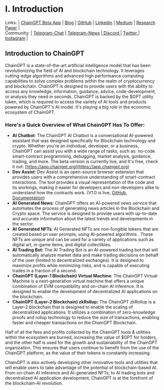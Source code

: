 # I. Introduction

Links: | [ChainGPT Beta App](https://app.chaingpt.org) | [Blog](https://chaingpt.org) | [GitHub](https://github.com/chaingpt-org) | [Linkedin](https://www.linkedin.com/company/chaingpt) | [Medium](https://medium.com/@chaingpt) | [Research Paper](https://uploads-ssl.webflow.com/63d0e411b048e60e70c275df/63d6498bd4b43923151548ac\_research.pdf) | \
Community: | [Telegram-Chat](https://t.me/chain\_gpt) | [Telegram-News](https://t.me/chaingptnews) |[ Discord ](https://discord.gg/sv2NfqSgVW)| [Twitter ](https://twitter.com/Chain\_GPT)| [Instagram](https://www.instagram.com/chaingpt) |

## Introduction to ChainGPT

ChainGPT is a state-of-the-art artificial intelligence model that has been revolutionizing the field of AI and blockchain technology. It leverages cutting-edge algorithms and advanced high performance computing capabilities to solve complex problems within the realm of cryptocurrency and blockchain. ChainGPT is designed to provide users with the ability to access any knowledge, information, guidance, advice, code-development, or analysis they need in seconds. ChainGPT is backed by the $GPT utility token, which is required to access the variety of AI tools and products powered by ChainGPT's AI model. It's playing a big role in the economic ecosystem of ChainGPT.



### Here's a Quick Overview of What ChainGPT Has To Offer:

* **AI Chatbot**: The ChainGPT AI Chatbot is a conversational AI-powered assistant that was designed specifically for Blockchain technology and crypto. Whether you're an individual, developer, or a business, ChainGPT can assist you with a wide range of tasks, such as: no-code smart-contract programming, debugging, market analysis, guidance, trading, and more. The beta version is currently live, and It's free, check it out: [https://app.chaingpt.org](https://app.chaingpt.org)
* **Dev Assist**: Dev Assist is an open-source browser extension that provides users with a comprehensive understanding of smart-contract interactions. The tool provides a visual representation of the code and its workings, making it easier for developers and non-developers alike to understand how the contracts work. (V1.0 is live, [GitHub](https://github.com/ChainGPT-org/DevAssist-Extension), [Documentation](chaingpt-ai-and-utilities/ii.-ai-tools-and-platforms-powered-by-chaingpt/devassist-browser-extension.md))
* **AI Generated News**: ChainGPT offers an AI-powered news service that automates the process of generating news articles in the Blockchain and Crypto space. The service is designed to provide users with up-to-date and accurate information about the latest trends and developments in the sector.
* **AI Generated NFTs**: AI Generated NFTs are non-fungible tokens that are created based on user prompts, using AI-powered algorithms . These NFTs are unique and can be used for a variety of applications such as digital art, in-game items, and digital collectibles.
* **AI Trading Bot:** The AI Trading Bot is an AI-powered trading bot that will automatically analyze market data and make trading decisions on behalf of the user (limited to decentralized exchanges). It is designed to maximize profits while minimizing risks, and is capable of executing trades in a fraction of a second.
* **ChainGPT (Layer-1 Blockchain) Virtual Machine**: The ChainGPT Virtual Machine is a next-generation virtual machine that offers a unique combination of EVM compatibility and on-chain AI inference. It is designed to enable the development of decentralized AI applications on the blockchain.
* **ChainGPT (Layer-2 Blockchain)  zkRollup:** The ChainGPT zkRollup is a Layer-2 blockchain that is designed to enable the scaling of decentralized applications. It utilizes a combination of zero-knowledge proofs and rollup technology to reduce the size of transactions, enabling faster and cheaper transactions on the ChainGPT Blockchain.



Half of all the fees and profits collected by the ChainGPT tools & utilities within the ecosystem are burned, increasing the value of $GPT for holders, and the other half is used for the growth and sustainability of the ChainGPT organization. This ensures that users continue to benefit from the use of the ChainGPT platform, as the value of their tokens is constantly increasing.

ChainGPT is also actively developing other innovative tools and utilities that will enable users to take advantage of the potential of blockchain-based AI. From on-chain AI inference and AI-generated NFTs, to AI trading bots and decentralized AI application development, ChainGPT is at the forefront of the blockchain-AI revolution.
